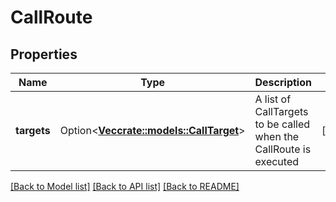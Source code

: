 # CallRoute

## Properties

Name | Type | Description | Notes
------------ | ------------- | ------------- | -------------
**targets** | Option<[**Vec<crate::models::CallTarget>**](CallTarget.md)> | A list of CallTargets to be called when the CallRoute is executed | [optional]

[[Back to Model list]](../README.md#documentation-for-models) [[Back to API list]](../README.md#documentation-for-api-endpoints) [[Back to README]](../README.md)


